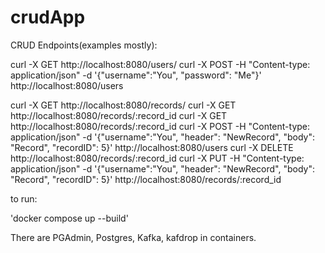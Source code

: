 # crudApp

CRUD Endpoints(examples mostly):

curl -X GET http://localhost:8080/users/
curl -X POST -H "Content-type: application/json" -d '{"username":"You", "password": "Me"}' http://localhost:8080/users

curl -X GET http://localhost:8080/records/
curl -X GET http://localhost:8080/records/:record_id
curl -X GET http://localhost:8080/records/:record_id
curl -X POST -H "Content-type: application/json" -d '{"username":"You", "header": "NewRecord", "body": "Record", "recordID": 5}' http://localhost:8080/users
curl -X DELETE http://localhost:8080/records/:record_id
curl -X PUT -H "Content-type: application/json" -d '{"username":"You", "header": "NewRecord", "body": "Record", "recordID": 5}' http://localhost:8080/records/:record_id 

to run:

'docker compose up --build'

There are PGAdmin, Postgres, Kafka, kafdrop in containers.
